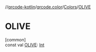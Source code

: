 //[qrcode-kotlin](../../../index.md)/[qrcode.color](../index.md)/[Colors](index.md)/[OLIVE](-o-l-i-v-e.md)

# OLIVE

[common]\
const val [OLIVE](-o-l-i-v-e.md): [Int](https://kotlinlang.org/api/latest/jvm/stdlib/kotlin/-int/index.html)
